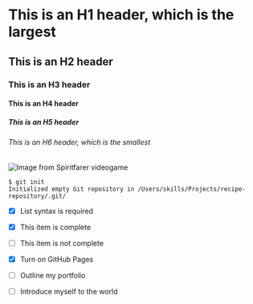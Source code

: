 # This is an H1 header, which is the largest
## This is an H2 header
### This is an H3 header
#### This is an H4 header
##### This is an H5 header
###### This is an H6 header, which is the smallest

![Image from Spiritfarer videogame](https://upload.wikimedia.org/wikipedia/en/1/13/Spiritfarer_cover_art.jpg)

```
$ git init
Initialized empty Git repository in /Users/skills/Projects/recipe-repository/.git/
```
- [x] List syntax is required
- [x] This item is complete
- [ ] This item is not complete

- [x] Turn on GitHub Pages
- [ ] Outline my portfolio
- [ ] Introduce myself to the world
